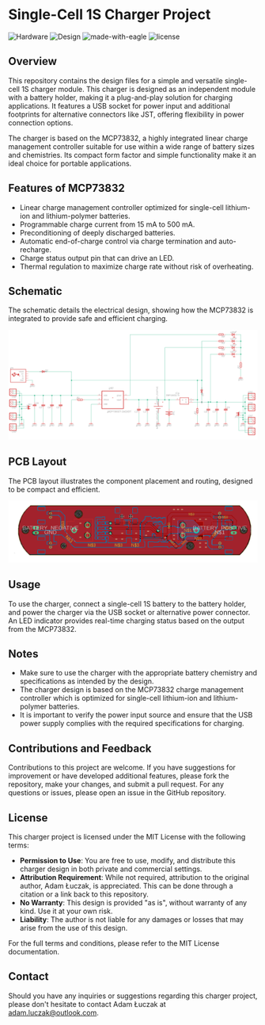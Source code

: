 # Single-Cell 1S Charger Project

![Hardware](https://img.shields.io/badge/Hardware-PCB-red)
![Design](https://img.shields.io/badge/Design-Schematic-blue)
![made-with-eagle](https://img.shields.io/badge/Made%20with-Eagle-blue.svg)
![license](https://img.shields.io/badge/license-MIT-green)

## Overview
This repository contains the design files for a simple and versatile single-cell 1S charger module. This charger is designed as an independent module with a battery holder, making it a plug-and-play solution for charging applications. It features a USB socket for power input and additional footprints for alternative connectors like JST, offering flexibility in power connection options.

The charger is based on the MCP73832, a highly integrated linear charge management controller suitable for use within a wide range of battery sizes and chemistries. Its compact form factor and simple functionality make it an ideal choice for portable applications.

## Features of MCP73832
- Linear charge management controller optimized for single-cell lithium-ion and lithium-polymer batteries.
- Programmable charge current from 15 mA to 500 mA.
- Preconditioning of deeply discharged batteries.
- Automatic end-of-charge control via charge termination and auto-recharge.
- Charge status output pin that can drive an LED.
- Thermal regulation to maximize charge rate without risk of overheating.

## Schematic
The schematic details the electrical design, showing how the MCP73832 is integrated to provide safe and efficient charging.

![Schematic](media/sch.png)

## PCB Layout
The PCB layout illustrates the component placement and routing, designed to be compact and efficient.

![PCB Layout](media/brd.png)

## Usage
To use the charger, connect a single-cell 1S battery to the battery holder, and power the charger via the USB socket or alternative power connector. An LED indicator provides real-time charging status based on the output from the MCP73832.

## Notes
- Make sure to use the charger with the appropriate battery chemistry and specifications as intended by the design.
- The charger design is based on the MCP73832 charge management controller which is optimized for single-cell lithium-ion and lithium-polymer batteries.
- It is important to verify the power input source and ensure that the USB power supply complies with the required specifications for charging.

## Contributions and Feedback
Contributions to this project are welcome. If you have suggestions for improvement or have developed additional features, please fork the repository, make your changes, and submit a pull request. For any questions or issues, please open an issue in the GitHub repository.

## License
This charger project is licensed under the MIT License with the following terms:

- **Permission to Use**: You are free to use, modify, and distribute this charger design in both private and commercial settings.
- **Attribution Requirement**: While not required, attribution to the original author, Adam Łuczak, is appreciated. This can be done through a citation or a link back to this repository.
- **No Warranty**: This design is provided "as is", without warranty of any kind. Use it at your own risk.
- **Liability**: The author is not liable for any damages or losses that may arise from the use of this design.

For the full terms and conditions, please refer to the MIT License documentation.

## Contact
Should you have any inquiries or suggestions regarding this charger project, please don't hesitate to contact Adam Łuczak at adam.luczak@outlook.com.
